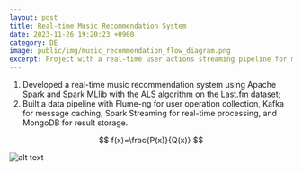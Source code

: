 ```yaml
---
layout: post
title: Real-time Music Recommendation System
date: 2023-11-26 19:20:23 +0900
category: DE
image: public/img/music_recommendation_flow_diagram.png
excerpt: Project with a real-time user actions streaming pipeline for music recommendation and the accompanying web application.
---
```


1. Developed a real-time music recommendation system using Apache Spark and Spark MLlib with the ALS algorithm on the Last.fm dataset;
2. Built a data pipeline with Flume-ng for user operation collection, Kafka for message caching, Spark Streaming for real-time processing, and MongoDB for result storage.


$$
  f(x)=\frac{P(x)}{Q(x)}
$$

![alt text](https://sebastianraschka.com/images/LLMs-from-scratch-images/ch02_compressed/01.webp?timestamp=1)

